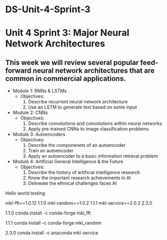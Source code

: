 # DS-Unit-4-Sprint-3


# Unit 4 Sprint 3: Major Neural Network Architectures

This week we will review several popular feed-forward neural network architectures that are common in commercial applications. 
--- 
* Module 1: RNNs & LSTMs
  - Objectives: 
      1. Describe recurrent neural network architecture
      2. Use an LSTM to generate text based on some input
* Module 2: CNNs
  - Objectives: 
      1. Describe convolutions and convolutions within neural networks
      2. Apply pre-trained CNNs to image classification problems
* Module 3: Autoencoders
  - Objectives:
      1. Describe the componenets of an autoencoder
      2. Train an autoencoder
      3. Apply an autoencoder to a basic information retreval problem
* Module 4: Artificial General Intelligence & the Future
  - Objectives: 
      1. Describe the history of artificial intelligence research
      2. Know the important research achievements in AI
      3. Delineate the ethnical challenges faces AI


Hello world testing


mkl-fft==1.0.12         1.1.0
mkl-random==1.0.2       1.1.1
mkl-service==2.0.2      2.3.0

1.1.0
conda install -c conda-forge mkl_fft

1.1.1
conda install -c conda-forge mkl_random

2.3.0
conda install -c anaconda mkl-service
